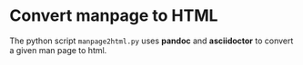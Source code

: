 # Convert manpage to HTML

The python script `manpage2html.py` uses **pandoc** and **asciidoctor** to
convert a given man page to html.
